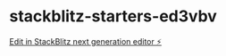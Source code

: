 # stackblitz-starters-ed3vbv

[Edit in StackBlitz next generation editor ⚡️](https://stackblitz.com/~/github.com/DanielGabbay/stackblitz-starters-ed3vbv)